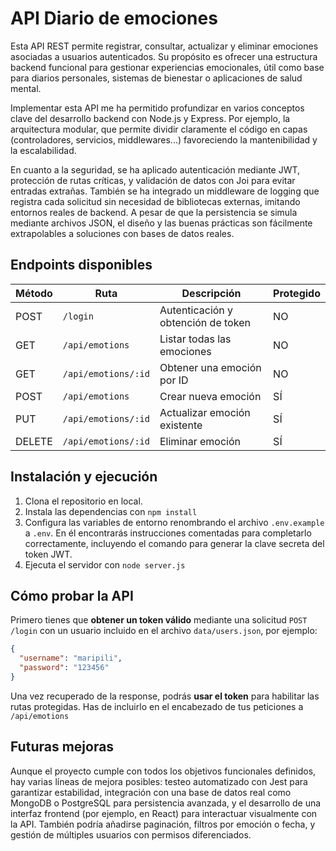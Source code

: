 # API Diario de emociones

Esta API REST permite registrar, consultar, actualizar y eliminar emociones asociadas a usuarios autenticados. Su propósito es ofrecer una estructura backend funcional para gestionar experiencias emocionales, útil como base para diarios personales, sistemas de bienestar o aplicaciones de salud mental.

Implementar esta API me ha permitido profundizar en varios conceptos clave del desarrollo backend con Node.js y Express. Por ejemplo, la arquitectura modular, que permite dividir claramente el código en capas (controladores, servicios, middlewares...) favoreciendo la mantenibilidad y la escalabilidad.

En cuanto a la seguridad, se ha aplicado autenticación mediante JWT, protección de rutas críticas, y validación de datos con Joi para evitar entradas extrañas. También se ha integrado un middleware de logging que registra cada solicitud sin necesidad de bibliotecas externas, imitando entornos reales de backend. A pesar de que la persistencia se simula mediante archivos JSON, el diseño y las buenas prácticas son fácilmente extrapolables a soluciones con bases de datos reales.

## Endpoints disponibles

| Método | Ruta                | Descripción                        | Protegido |
| ------ | ------------------- | ---------------------------------- | --------- |
| POST   | `/login`            | Autenticación y obtención de token | NO        |
| GET    | `/api/emotions`     | Listar todas las emociones         | NO        |
| GET    | `/api/emotions/:id` | Obtener una emoción por ID         | NO        |
| POST   | `/api/emotions`     | Crear nueva emoción                | SÍ        |
| PUT    | `/api/emotions/:id` | Actualizar emoción existente       | SÍ        |
| DELETE | `/api/emotions/:id` | Eliminar emoción                   | SÍ        |

## Instalación y ejecución

1. Clona el repositorio en local.
2. Instala las dependencias con `npm install`
3. Configura las variables de entorno renombrando el archivo `.env.example` a `.env`. En él encontrarás instrucciones comentadas para completarlo correctamente, incluyendo el comando para generar la clave secreta del token JWT.
4. Ejecuta el servidor con `node server.js`

## Cómo probar la API

Primero tienes que **obtener un token válido** mediante una solicitud `POST /login` con un usuario incluido en el archivo `data/users.json`, por ejemplo:

```json
{
  "username": "maripili",
  "password": "123456"
}
```

Una vez recuperado de la response, podrás **usar el token** para habilitar las rutas protegidas. Has de incluirlo en el encabezado de tus peticiones a `/api/emotions`

## Futuras mejoras

Aunque el proyecto cumple con todos los objetivos funcionales definidos, hay varias líneas de mejora posibles: testeo automatizado con Jest para garantizar estabilidad, integración con una base de datos real como MongoDB o PostgreSQL para persistencia avanzada, y el desarrollo de una interfaz frontend (por ejemplo, en React) para interactuar visualmente con la API. También podría añadirse paginación, filtros por emoción o fecha, y gestión de múltiples usuarios con permisos diferenciados.
